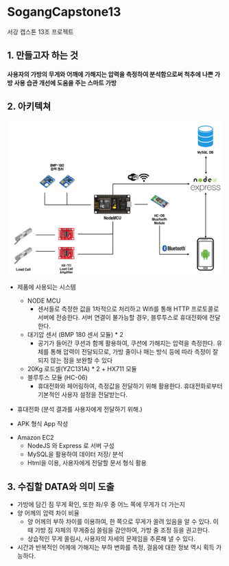 # SogangCapstone13
서강 캡스톤 13조 프로젝트
## 1. 만들고자 하는 것
#### 사용자의 가방의 무게와 어깨에 가해지는 압력을 측정하여 분석함으로써 척추에 나쁜 가방 사용 습관 개선에 도움을 주는 스마트 가방

## 2. 아키텍쳐
![아키텍처 구조](/architecture.png)

* 제품에 사용되는 시스템
  + NODE MCU
    - 센서들로 측정한 값을 1차적으로 처리하고 Wifi를 통해 HTTP 프로토콜로 서버에 전송한다. 서버 연결이 불가능할 경우, 블루투스로 휴대전화에 전달한다. 
  + 대기압 센서 (BMP 180 센서 모듈) * 2
    - 공기가 들어간 쿠션과 함께 활용하여, 쿠션에 가해지는 압력을 측정한다. 유체를 통해 압력이 전달되므로, 가방 줄이나 매는 방식 등에 따라 측정이 잘 되지 않는 점을 보완할 수 있다
  + 20Kg 로드셀(YZC131A) * 2 + HX711 모듈
  + 블루투스 모듈 (HC-06)
    - 휴대전화와 페어링하여, 측정값을 전달하기 위해 활용한다. 휴대전화로부터 기본적인 사용자 설정을 전달받는다.
  
* 휴대전화 (분석 결과를 사용자에게 전달하기 위해.)
 + APK 형식 App 작성

* Amazon EC2
  + NodeJS 와 Express 로 서버 구성
  + MySQL을 활용하여 데이터 저장/ 분석
  + Html을 이용, 사용자에게 전달할 문서 형식 활용

## 3. 수집할 DATA와 의미 도출
* 가방에 담긴 짐 무게 확인, 또한 좌/우 중 어느 쪽에 무게가 더 가는지
* 양 어께의 압력 차이 비율
  + 양 어께의 부하 차이를 이용하여, 한 쪽으로 무게가 쏠려 있음을 알 수 있다. 이 때 가방 짐 자체의 무게중심 쏠림을 감안하여, 가방 줄 조정 등을 권고한다. 
  + 상습적인 무게 쏠림시, 사용자의 자세의 문제임을 추론해 낼 수 있다. 
*  시간과 반복적인 어께에 가해지는 부하 변화를 측정, 걸음에 대한 정보 역시 획득 가능하다. 
